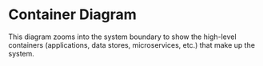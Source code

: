 # Container Diagram

This diagram zooms into the system boundary to show the high-level containers (applications, data stores, microservices, etc.) that make up the system.